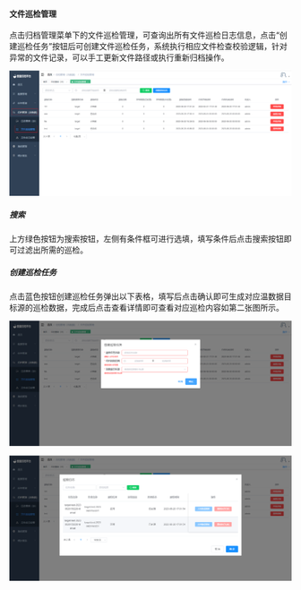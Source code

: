 


#### 		文件巡检管理

​	点击归档管理菜单下的文件巡检管理，可查询出所有文件巡检日志信息，点击“创建巡检任务”按钮后可创建文件巡检任务，系统执行相应文件检查校验逻辑，针对异常的文件记录，可以手工更新文件路径或执行重新归档操作。

![image-20230620170305646](../../../images/whaleal-data/image-20230620170305646.png)

##### 				搜索

​	上方绿色按钮为搜索按钮，左侧有条件框可进行选填，填写条件后点击搜索按钮即可过滤出所需的巡检。

##### 				创建巡检任务

​	点击蓝色按钮创建巡检任务弹出以下表格，填写后点击确认即可生成对应温数据目标源的巡检数据，完成后点击查看详情即可查看对应巡检内容如第二张图所示。

![image-20230620170622316](../../../images/whaleal-data/image-20230620170622316.png)

![image-20230620170741632](../../../images/whaleal-data/image-20230620170741632.png)

